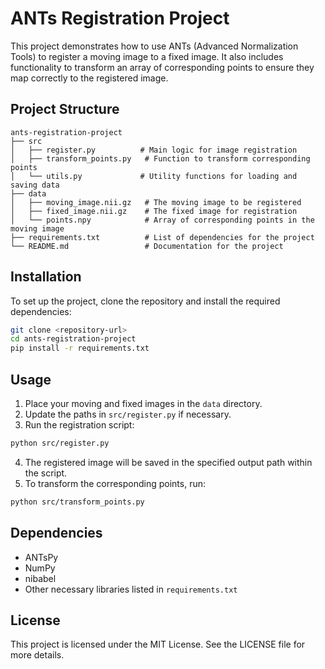 # ANTs Registration Project

This project demonstrates how to use ANTs (Advanced Normalization Tools) to register a moving image to a fixed image. It also includes functionality to transform an array of corresponding points to ensure they map correctly to the registered image.

## Project Structure

```
ants-registration-project
├── src
│   ├── register.py          # Main logic for image registration
│   ├── transform_points.py   # Function to transform corresponding points
│   └── utils.py             # Utility functions for loading and saving data
├── data
│   ├── moving_image.nii.gz   # The moving image to be registered
│   ├── fixed_image.nii.gz    # The fixed image for registration
│   └── points.npy            # Array of corresponding points in the moving image
├── requirements.txt          # List of dependencies for the project
└── README.md                 # Documentation for the project
```

## Installation

To set up the project, clone the repository and install the required dependencies:

```bash
git clone <repository-url>
cd ants-registration-project
pip install -r requirements.txt
```

## Usage

1. Place your moving and fixed images in the `data` directory.
2. Update the paths in `src/register.py` if necessary.
3. Run the registration script:

```bash
python src/register.py
```

4. The registered image will be saved in the specified output path within the script.
5. To transform the corresponding points, run:

```bash
python src/transform_points.py
```

## Dependencies

- ANTsPy
- NumPy
- nibabel
- Other necessary libraries listed in `requirements.txt`

## License

This project is licensed under the MIT License. See the LICENSE file for more details.